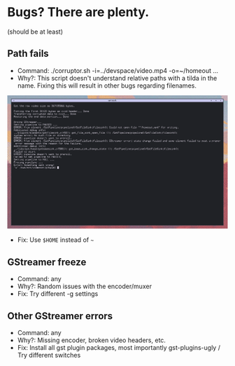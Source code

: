 # Bugs? There are plenty.
(should be at least)

## Path fails
- Command: ./corruptor.sh -i=../devspace/video.mp4 -o=~/homeout ...
- Why?: This script doesn't understand relative paths with a tilda in the name. Fixing this will result in other bugs regarding filenames.

<p align=center><img width=800px src="media/homefail.png"></p>

- Fix: Use `$HOME` instead of `~`

## GStreamer freeze
- Command: any
- Why?: Random issues with the encoder/muxer
- Fix: Try different -g settings

## Other GStreamer errors
- Command: any
- Why?: Missing encoder, broken video headers, etc.
- Fix: Install all gst plugin packages, most importantly gst-plugins-ugly / Try different switches
